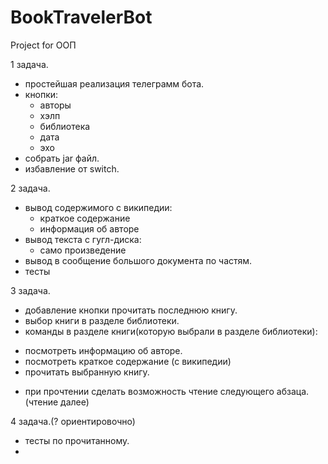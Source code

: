 # BookTravelerBot
Project for OOП

1 задача.
- простейшая реализация телеграмм бота.
- кнопки:
  * авторы
  * хэлп
  * библиотека
  * дата
  * эхо
- собрать jar файл.
- избавление от switch.

2 задача.
- вывод содержимого с википедии:
  * краткое содержание
  * информация об авторе
- вывод текста с гугл-диска:
  * само произведение
- вывод в сообщение большого документа по частям.
- тесты

3 задача.
- добавление кнопки прочитать последнюю книгу.
- выбор книги в разделе библиотеки.
- команды в разделе книги(которую выбрали в разделе библиотеки):
 * посмотреть информацию об авторе.
 * посмотреть краткое содержание (с википедии)
 * прочитать выбранную книгу.
- при прочтении сделать возможность чтение следующего абзаца.(чтение далее)

4 задача.(? ориентировочно)
- тесты по прочитанному.
-
